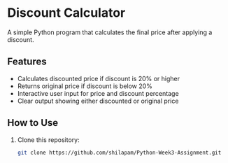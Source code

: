 # Discount Calculator

A simple Python program that calculates the final price after applying a discount.

## Features
- Calculates discounted price if discount is 20% or higher
- Returns original price if discount is below 20%
- Interactive user input for price and discount percentage
- Clear output showing either discounted or original price

## How to Use
1. Clone this repository:
   ```bash
   git clone https://github.com/shilapam/Python-Week3-Assignment.git
